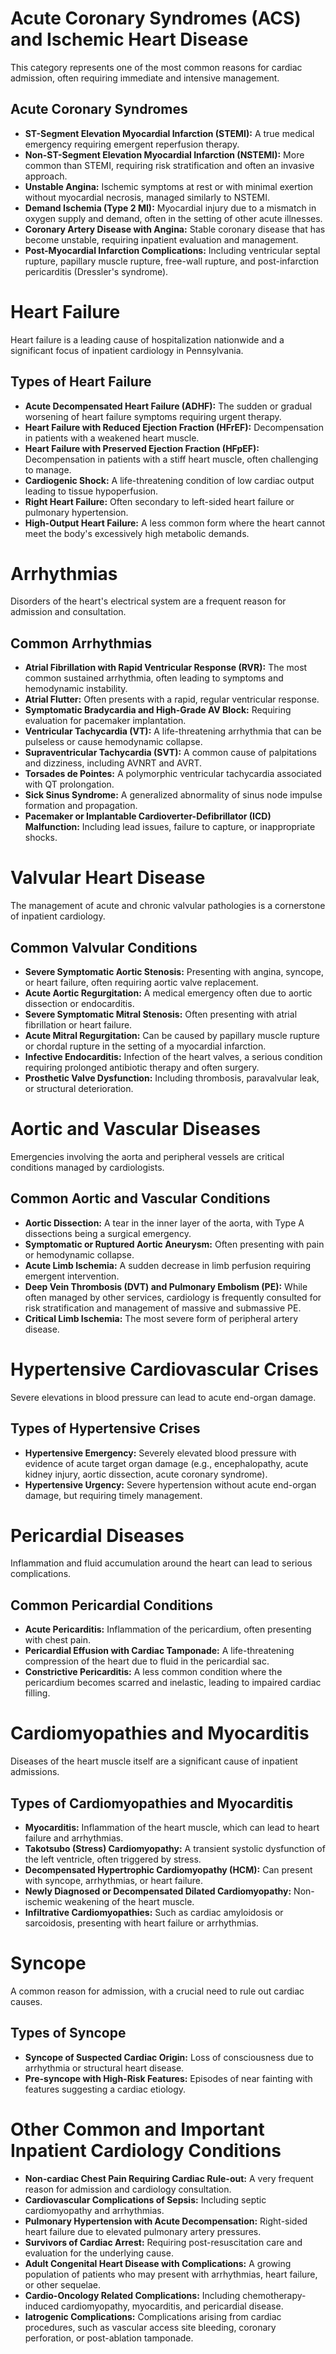# Acute Coronary Syndromes (ACS) and Ischemic Heart Disease

This category represents one of the most common reasons for cardiac admission, often requiring immediate and intensive management.

## Acute Coronary Syndromes
- **ST-Segment Elevation Myocardial Infarction (STEMI):** A true medical emergency requiring emergent reperfusion therapy.
- **Non-ST-Segment Elevation Myocardial Infarction (NSTEMI):** More common than STEMI, requiring risk stratification and often an invasive approach.
- **Unstable Angina:** Ischemic symptoms at rest or with minimal exertion without myocardial necrosis, managed similarly to NSTEMI.
- **Demand Ischemia (Type 2 MI):** Myocardial injury due to a mismatch in oxygen supply and demand, often in the setting of other acute illnesses.
- **Coronary Artery Disease with Angina:** Stable coronary disease that has become unstable, requiring inpatient evaluation and management.
- **Post-Myocardial Infarction Complications:** Including ventricular septal rupture, papillary muscle rupture, free-wall rupture, and post-infarction pericarditis (Dressler's syndrome).

# Heart Failure

Heart failure is a leading cause of hospitalization nationwide and a significant focus of inpatient cardiology in Pennsylvania.

## Types of Heart Failure
- **Acute Decompensated Heart Failure (ADHF):** The sudden or gradual worsening of heart failure symptoms requiring urgent therapy.
- **Heart Failure with Reduced Ejection Fraction (HFrEF):** Decompensation in patients with a weakened heart muscle.
- **Heart Failure with Preserved Ejection Fraction (HFpEF):** Decompensation in patients with a stiff heart muscle, often challenging to manage.
- **Cardiogenic Shock:** A life-threatening condition of low cardiac output leading to tissue hypoperfusion.
- **Right Heart Failure:** Often secondary to left-sided heart failure or pulmonary hypertension.
- **High-Output Heart Failure:** A less common form where the heart cannot meet the body's excessively high metabolic demands.

# Arrhythmias

Disorders of the heart's electrical system are a frequent reason for admission and consultation.

## Common Arrhythmias
- **Atrial Fibrillation with Rapid Ventricular Response (RVR):** The most common sustained arrhythmia, often leading to symptoms and hemodynamic instability.
- **Atrial Flutter:** Often presents with a rapid, regular ventricular response.
- **Symptomatic Bradycardia and High-Grade AV Block:** Requiring evaluation for pacemaker implantation.
- **Ventricular Tachycardia (VT):** A life-threatening arrhythmia that can be pulseless or cause hemodynamic collapse.
- **Supraventricular Tachycardia (SVT):** A common cause of palpitations and dizziness, including AVNRT and AVRT.
- **Torsades de Pointes:** A polymorphic ventricular tachycardia associated with QT prolongation.
- **Sick Sinus Syndrome:** A generalized abnormality of sinus node impulse formation and propagation.
- **Pacemaker or Implantable Cardioverter-Defibrillator (ICD) Malfunction:** Including lead issues, failure to capture, or inappropriate shocks.

# Valvular Heart Disease

The management of acute and chronic valvular pathologies is a cornerstone of inpatient cardiology.

## Common Valvular Conditions
- **Severe Symptomatic Aortic Stenosis:** Presenting with angina, syncope, or heart failure, often requiring aortic valve replacement.
- **Acute Aortic Regurgitation:** A medical emergency often due to aortic dissection or endocarditis.
- **Severe Symptomatic Mitral Stenosis:** Often presenting with atrial fibrillation or heart failure.
- **Acute Mitral Regurgitation:** Can be caused by papillary muscle rupture or chordal rupture in the setting of a myocardial infarction.
- **Infective Endocarditis:** Infection of the heart valves, a serious condition requiring prolonged antibiotic therapy and often surgery.
- **Prosthetic Valve Dysfunction:** Including thrombosis, paravalvular leak, or structural deterioration.

# Aortic and Vascular Diseases

Emergencies involving the aorta and peripheral vessels are critical conditions managed by cardiologists.

## Common Aortic and Vascular Conditions
- **Aortic Dissection:** A tear in the inner layer of the aorta, with Type A dissections being a surgical emergency.
- **Symptomatic or Ruptured Aortic Aneurysm:** Often presenting with pain or hemodynamic collapse.
- **Acute Limb Ischemia:** A sudden decrease in limb perfusion requiring emergent intervention.
- **Deep Vein Thrombosis (DVT) and Pulmonary Embolism (PE):** While often managed by other services, cardiology is frequently consulted for risk stratification and management of massive and submassive PE.
- **Critical Limb Ischemia:** The most severe form of peripheral artery disease.

# Hypertensive Cardiovascular Crises

Severe elevations in blood pressure can lead to acute end-organ damage.

## Types of Hypertensive Crises
- **Hypertensive Emergency:** Severely elevated blood pressure with evidence of acute target organ damage (e.g., encephalopathy, acute kidney injury, aortic dissection, acute coronary syndrome).
- **Hypertensive Urgency:** Severe hypertension without acute end-organ damage, but requiring timely management.

# Pericardial Diseases

Inflammation and fluid accumulation around the heart can lead to serious complications.

## Common Pericardial Conditions
- **Acute Pericarditis:** Inflammation of the pericardium, often presenting with chest pain.
- **Pericardial Effusion with Cardiac Tamponade:** A life-threatening compression of the heart due to fluid in the pericardial sac.
- **Constrictive Pericarditis:** A less common condition where the pericardium becomes scarred and inelastic, leading to impaired cardiac filling.

# Cardiomyopathies and Myocarditis

Diseases of the heart muscle itself are a significant cause of inpatient admissions.

## Types of Cardiomyopathies and Myocarditis
- **Myocarditis:** Inflammation of the heart muscle, which can lead to heart failure and arrhythmias.
- **Takotsubo (Stress) Cardiomyopathy:** A transient systolic dysfunction of the left ventricle, often triggered by stress.
- **Decompensated Hypertrophic Cardiomyopathy (HCM):** Can present with syncope, arrhythmias, or heart failure.
- **Newly Diagnosed or Decompensated Dilated Cardiomyopathy:** Non-ischemic weakening of the heart muscle.
- **Infiltrative Cardiomyopathies:** Such as cardiac amyloidosis or sarcoidosis, presenting with heart failure or arrhythmias.

# Syncope

A common reason for admission, with a crucial need to rule out cardiac causes.

## Types of Syncope
- **Syncope of Suspected Cardiac Origin:** Loss of consciousness due to arrhythmia or structural heart disease.
- **Pre-syncope with High-Risk Features:** Episodes of near fainting with features suggesting a cardiac etiology.

# Other Common and Important Inpatient Cardiology Conditions

- **Non-cardiac Chest Pain Requiring Cardiac Rule-out:** A very frequent reason for admission and cardiology consultation.
- **Cardiovascular Complications of Sepsis:** Including septic cardiomyopathy and arrhythmias.
- **Pulmonary Hypertension with Acute Decompensation:** Right-sided heart failure due to elevated pulmonary artery pressures.
- **Survivors of Cardiac Arrest:** Requiring post-resuscitation care and evaluation for the underlying cause.
- **Adult Congenital Heart Disease with Complications:** A growing population of patients who may present with arrhythmias, heart failure, or other sequelae.
- **Cardio-Oncology Related Complications:** Including chemotherapy-induced cardiomyopathy, myocarditis, and pericardial disease.
- **Iatrogenic Complications:** Complications arising from cardiac procedures, such as vascular access site bleeding, coronary perforation, or post-ablation tamponade.